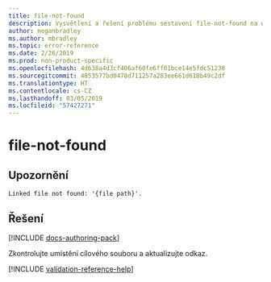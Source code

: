 ```yaml
---
title: file-not-found
description: Vysvětlení a řešení problému sestavení file-not-found na webu Docs
author: meganbradley
ms.author: mbradley
ms.topic: error-reference
ms.date: 2/26/2019
ms.prod: non-product-specific
ms.openlocfilehash: 4d638a4d3cf406af60fe6ff01bce14e5fdc51238
ms.sourcegitcommit: 4053577bd0478d711257a283ee661d618b49c2df
ms.translationtype: HT
ms.contentlocale: cs-CZ
ms.lasthandoff: 03/05/2019
ms.locfileid: "57427271"
---
```

# <a name="file-not-found"></a>file-not-found

## <a name="warning"></a>Upozornění

`Linked file not found: '{file path}'.`

## <a name="resolution"></a>Řešení

[!INCLUDE [docs-authoring-pack](includes/docs-authoring-pack.md)]

Zkontrolujte umístění cílového souboru a aktualizujte odkaz.

<!--make sure to add this file to your includes folder and verify the path-->
[!INCLUDE [validation-reference-help](includes/validation-reference-help.md)]
